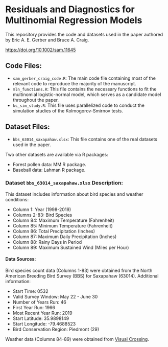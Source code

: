 # Residuals and Diagnostics for Multinomial Regression Models

This repository provides the code and datasets used in the paper authored by Eric A. E. Gerber and Bruce A. Craig.

https://doi.org/10.1002/sam.11645

## Code Files:

* `sam_gerber_craig_code.R`: The main code file containing most of the relevant code to reproduce the majority of the manuscript.
* `mln_functions.R`: This file contains the necessary functions to fit the multinomial logistic-normal model, which serves as a candidate model throughout the paper.
* `ks_sim_study.R`: This file uses parallelized code to conduct the simulation studies of the Kolmogorov-Smirnov tests.

## Dataset Files:

* `bbs_63014_saxapahaw.xlsx`: This file contains one of the real datasets used in the paper.

Two other datasets are available via R packages:
* Forest pollen data: MM R package.
* Baseball data: Lahman R package.

### Dataset `bbs_63014_saxapahaw.xlsx` Description:

This dataset includes information about bird species and weather conditions:

* Column 1: Year (1998-2019)
* Columns 2-83: Bird Species
* Column 84: Maximum Temperature (Fahrenheit)
* Column 85: Minimum Temperature (Fahrenheit)
* Column 86: Total Precipitation (Inches)
* Column 87: Maximum Daily Precipitation (Inches)
* Column 88: Rainy Days in Period
* Column 89: Maximum Sustained Wind (Miles per Hour)

#### Data Sources:

Bird species count data (Columns 1-83) were obtained from the North American Breeding Bird Survey (BBS) for Saxapahaw (63014). Additional information:

* Start Time: 0532
* Valid Survey Window: May 22 - June 30
* Number of Years Run: 46
* First Year Run: 1966
* Most Recent Year Run: 2019
* Start Latitude: 35.9898149
* Start Longitude: -79.4688523
* Bird Conservation Region: Piedmont (29)

Weather data (Columns 84-89) were obtained from [Visual Crossing](https://www.visualcrossing.com/weather-history/35.9898149%2C-79.4688523/us/2002-05-22/2002-06-30).
